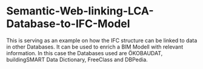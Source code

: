 # Semantic-Web-linking-LCA-Database-to-IFC-Model
This is serving as an example on how the IFC structure can be linked to data in other Databases. It can be used to enrich a BIM Modell with relevant information.
In this case the Databases used are ÖKOBAUDAT, buildingSMART Data Dictionary, FreeClass and DBPedia.
